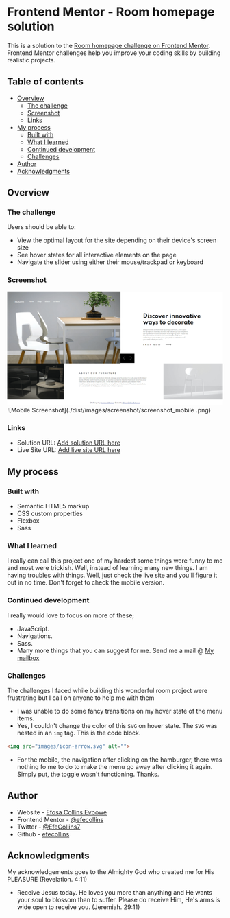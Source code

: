 # Frontend Mentor - Room homepage solution

This is a solution to the [Room homepage challenge on Frontend Mentor](https://www.frontendmentor.io/challenges/room-homepage-BtdBY_ENq). Frontend Mentor challenges help you improve your coding skills by building realistic projects. 

## Table of contents

- [Overview](#overview)
  - [The challenge](#the-challenge)
  - [Screenshot](#screenshot)
  - [Links](#links)
- [My process](#my-process)
  - [Built with](#built-with)
  - [What I learned](#what-i-learned)
  - [Continued development](#continued-development)
  - [Challenges](#challenges)
- [Author](#author)
- [Acknowledgments](#acknowledgments)


## Overview

### The challenge

Users should be able to:

- View the optimal layout for the site depending on their device's screen size
- See hover states for all interactive elements on the page
- Navigate the slider using either their mouse/trackpad or keyboard

### Screenshot

![Desktop Screenshot](./dist/images/screenshot/screenshot_desktop.png)
![Mobile Screenshot](./dist/images/screenshot/screenshot_mobile .png)

### Links

- Solution URL: [Add solution URL here](https://your-solution-url.com)
- Live Site URL: [Add live site URL here](https://efecollins.github.io/room/dist)

## My process

### Built with

- Semantic HTML5 markup
- CSS custom properties
- Flexbox
- Sass

### What I learned

I really can call this project one of my hardest some things were funny to me and most were trickish. Well, instead of learning many new things. I am having troubles with things. Well, just check the live site and you'll figure it out in no time. Don't forget to check the mobile version.

### Continued development

I really would love to focus on more of these;

- JavaScript.
- Navigations.
- Sass.
- Many more things that you can suggest for me. Send me a mail @ [My mailbox](efejamb@gmail.com)

### Challenges

The challenges I faced while building this wonderful room project were frustrating but I call on anyone to help me with them

- I was unable to do some fancy transitions on my hover state of the menu items.
- Yes, I couldn't change the color of this ` SVG ` on hover state. The ` SVG ` was nested in an ` img ` tag. This is the code block.
```html
<img src="images/icon-arrow.svg" alt="">
```
- For the mobile, the navigation after clicking on the hamburger, there was nothing fo me to do to make the menu go away after clicking it again. Simply put, the toggle wasn't functioning.
Thanks.

## Author

- Website - [Efosa Collins Evbowe](https://efecollins.github.io/new-pweb/dist)
- Frontend Mentor - [@efecollins](https://www.frontendmentor.io/profile/efecollins)
- Twitter - [@EfeCollins7](https://www.twitter.com/EfeCollins7)
- Github - [efecollins](https://github.com/efecollins)

## Acknowledgments

My acknowledgements goes to the Almighty God who created me for His PLEASURE (Revelation. 4:11)

- Receive Jesus today. He loves you more than anything and He wants your soul to blossom than to suffer. Please do receive Him, He's arms is wide open to receive you. (Jeremiah. 29:11)
